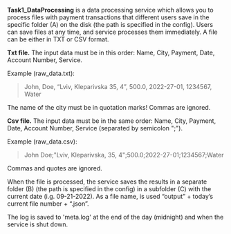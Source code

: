 **Task1_DataProcessing** is a data processing service which allows you to process files with payment transactions that different users save in the specific folder (A) on the disk (the path is specified in the config). Users can save files at any time, and service processes them immediately. A file can be either in TXT or CSV format.

**Txt file.** The input data must be in this order: Name, City, Payment, Date, Account Number, Service.
  
  Example (raw_data.txt):
  > John, Doe, “Lviv, Kleparivska 35, 4”, 500.0, 2022-27-01, 1234567, Water
  
  The name of the city must be in quotation marks! Commas are ignored.

**Csv file.** The input data must be in the same order: Name, City, Payment, Date, Account Number, Service (separated by semicolon ";").
  
  Example (raw_data.csv):
  > John Doe;"Lviv, Kleparivska, 35, 4";500.0;2022-27-01;1234567;Water

Commas and quotes are ignored.

When the file is processed, the service saves the results in a separate folder (B) (the path is specified in the config) in a subfolder (C) with the current date (i.g. 09-21-2022). As a file name, is used “output” + today’s current file number + “.json”.

The log is saved to 'meta.log' at the end of the day (midnight) and when the service is shut down.
